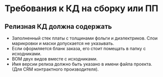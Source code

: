 # Требования к КД на сборку или ПП


## Релизная КД должна содержать
* Заполненный стек платы с толщинами фольги и диэлектриков. Слои марикровки и маски допускается не указывать.
* Если оформляется бланк заказа, его стоит помещать в папку с исходниками.
* BOM двух видов вместе с исходниками.
* Имя версии релиза должно быть указано в имени файла проекта. (Для CRM контрактного производителя).